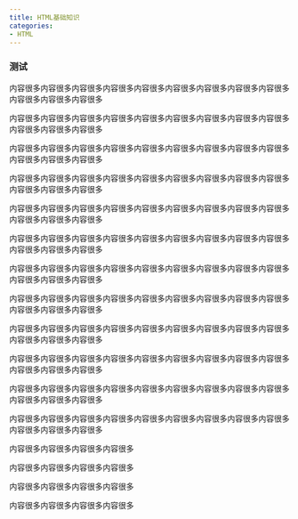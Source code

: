 ```yaml
---
title: HTML基础知识
categories: 
- HTML
---
```


### 测试

内容很多内容很多内容很多内容很多内容很多内容很多内容很多内容很多内容很多内容很多内容很多内容很多

内容很多内容很多内容很多内容很多内容很多内容很多内容很多内容很多内容很多内容很多内容很多内容很多

内容很多内容很多内容很多内容很多内容很多内容很多内容很多内容很多内容很多内容很多内容很多内容很多

内容很多内容很多内容很多内容很多内容很多内容很多内容很多内容很多内容很多内容很多内容很多内容很多

内容很多内容很多内容很多内容很多内容很多内容很多内容很多内容很多内容很多内容很多内容很多内容很多

内容很多内容很多内容很多内容很多内容很多内容很多内容很多内容很多内容很多内容很多内容很多内容很多

内容很多内容很多内容很多内容很多内容很多内容很多内容很多内容很多内容很多内容很多内容很多内容很多

内容很多内容很多内容很多内容很多内容很多内容很多内容很多内容很多内容很多内容很多内容很多内容很多

内容很多内容很多内容很多内容很多内容很多内容很多内容很多内容很多内容很多内容很多内容很多内容很多

内容很多内容很多内容很多内容很多内容很多内容很多内容很多内容很多内容很多内容很多内容很多内容很多

内容很多内容很多内容很多内容很多内容很多内容很多内容很多内容很多内容很多内容很多内容很多内容很多

内容很多内容很多内容很多内容很多内容很多内容很多内容很多内容很多内容很多内容很多内容很多内容很多

内容很多内容很多内容很多内容很多

内容很多内容很多内容很多内容很多

内容很多内容很多内容很多内容很多

内容很多内容很多内容很多内容很多

